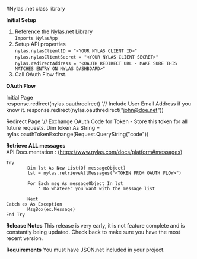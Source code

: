 #Nylas .net class library

**Initial Setup**

1.    Reference the Nylas.net Library    
	     `Imports NylasApp`
2.    Setup API properties    
	`nylas.nylasClientID = "<YOUR NYLAS CLIENT ID>" `
        `nylas.nylasClientSecret = "<YOUR NYLAS CLIENT SECRET>" `
        `nylas.redirectAddress = "<OAUTH REDIRECT URL - MAKE SURE THIS MATCHES ENTRY ON NYLAS DASHBOARD>" `
3.    Call OAuth Flow first.   



**OAuth Flow**   

Initial Page   
    response.redirect(nylas.oauthredirect)
    '// Include User Email Address if you know it.
    response.redirect(nylas.oauthredirect("john@doe.net"))


Redirect Page
     '// Exchange OAuth Code for Token - Store this token for all future requests.
     Dim token As String = nylas.oauthTokenExchange(Request.QueryString("code"))




**Retrieve ALL messages**   
API Documentation : (https://www.nylas.com/docs/platform#messages)    

    Try
            Dim lst As New List(Of messageObject)
            lst = nylas.retrieveAllMessages("<TOKEN FROM OAUTH FLOW>")
           
            For Each msg As messageObject In lst
				' Do whatever you want with the message list
				
            Next
    Catch ex As Exception
            MsgBox(ex.Message)
    End Try

		
**Release Notes**
This release is very early, it is not feature complete and is constantly being updated. Check back to make sure you have the most recent version. 

**Requirements**
You must have JSON.net included in your project.